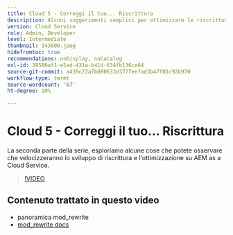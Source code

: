 ```yaml
---
title: Cloud 5 - Correggi il tuo... Riscrittura
description: Alcuni suggerimenti semplici per ottimizzare le riscritture e accelerare il sito
version: Cloud Service
role: Admin, Developer
level: Intermediate
thumbnail: 343600.jpeg
hidefromtoc: true
recommendations: noDisplay, noCatalog
exl-id: 38580af1-e5ad-431a-b41d-634fb136ce64
source-git-commit: a439c72a7b080633d3777eefad3b47f01c92b970
workflow-type: tm+mt
source-wordcount: '67'
ht-degree: 10%

---
```


# Cloud 5 - Correggi il tuo... Riscrittura

La seconda parte della serie, esploriamo alcune cose che potete osservare che velocizzeranno lo sviluppo di riscrittura e l&#39;ottimizzazione su AEM as a Cloud Service.

>[!VIDEO](https://video.tv.adobe.com/v/343600?quality=12&learn=on)

## Contenuto trattato in questo video

+ panoramica mod_rewrite
+ [mod_rewrite docs](https://httpd.apache.org/docs/current/mod/mod_rewrite.html)
